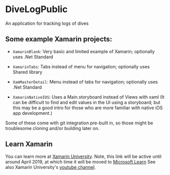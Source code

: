 # DiveLogPublic
An application for tracking logs of dives

## Some example Xamarin projects:
* `XamarinBlank`: Very basic and limited example of Xamarin; optionally uses .Net Standard

* `XamarinTabs`: Tabs instead of menu for navigation; optionally uses Shared library

* `XamMasterDetail`: Menu instead of tabs for navigation; optionally uses .Net Standard

* `XamarinNativeIOS`: Uses a Main.storyboard instead of Views with xaml 
(It can be difficult to find and edit values in the UI using a storyboard; but this may be a good intro for those who are more familiar with native iOS app development.)
 
Some of these come with git integration pre-built in, so those might be troublesome cloning and/or building later on. 

## Learn Xamarin 
You can learn more at [Xamarin University](https://elearning.xamarin.com/forms/xam101/).
Note, this link will be active until around April 2019, at which time it will be moved to [Microsoft Learn](https://docs.microsoft.com/en-us/learn/)
See also Xamarin University's [youtube channel](https://www.youtube.com/xamarinuniversity).